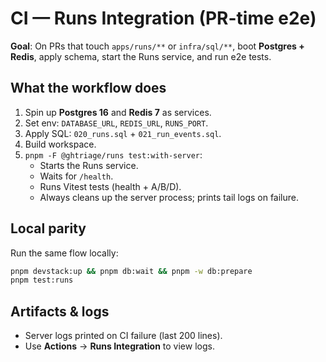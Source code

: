 # CI — Runs Integration (PR-time e2e)

**Goal**: On PRs that touch `apps/runs/**` or `infra/sql/**`, boot **Postgres + Redis**, apply schema, start the Runs service, and run e2e tests.

## What the workflow does

1. Spin up **Postgres 16** and **Redis 7** as services.
2. Set env: `DATABASE_URL`, `REDIS_URL`, `RUNS_PORT`.
3. Apply SQL: `020_runs.sql` + `021_run_events.sql`.
4. Build workspace.
5. `pnpm -F @ghtriage/runs test:with-server`:
   - Starts the Runs service.
   - Waits for `/health`.
   - Runs Vitest tests (health + A/B/D).
   - Always cleans up the server process; prints tail logs on failure.

## Local parity

Run the same flow locally:

```bash
pnpm devstack:up && pnpm db:wait && pnpm -w db:prepare
pnpm test:runs
```

## Artifacts & logs

- Server logs printed on CI failure (last 200 lines).
- Use **Actions** → **Runs Integration** to view logs.
